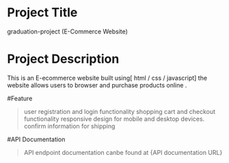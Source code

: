 # Project Title
 graduation-project (E-Commerce Website)
 
# Project Description 
This is an E-ecommerce website built using[ html / css / javascript]
the website allows users to browser and purchase products online .

#Feature
>user registration and login functionality
>shopping cart and checkout functionality
>responsive design for mobile and desktop devices.
>confirm information for shipping

#API Documentation
>API endpoint documentation canbe found at {API documentation URL}
